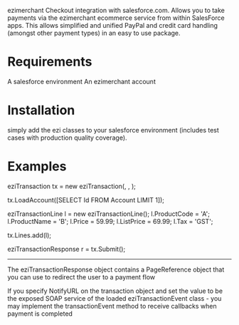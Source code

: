 
ezimerchant Checkout integration with salesforce.com.
Allows you to take payments via the ezimerchant ecommerce service from within SalesForce apps.
This allows simplified and unified PayPal and credit card handling (amongst other payment types) in an easy to use
package.

Requirements
============
A salesforce environment
An ezimerchant account


Installation
============
simply add the ezi classes to your salesforce environment (includes test cases with production quality coverage).

Examples
========

eziTransaction tx = new eziTransaction(<ezimerchantid>, <ezimerchantemail>, <ezimerchantpassword>);

tx.LoadAccount([SELECT Id FROM Account LIMIT 1]);

eziTransactionLine l = new eziTransactionLine();
l.ProductCode = 'A';
l.ProductName = 'B';
l.Price = 59.99;
l.ListPrice = 69.99;
l.Tax = 'GST';

tx.Lines.add(l);

eziTransactionResponse r = tx.Submit();

----
The eziTransactionResponse object contains a PageReference object that you can use to redirect the user to a payment 
flow

If you specify NotifyURL on the transaction object and set the value to be the exposed SOAP service of the loaded 
eziTransactionEvent class - you may implement the transactionEvent method to receive callbacks when payment is completed